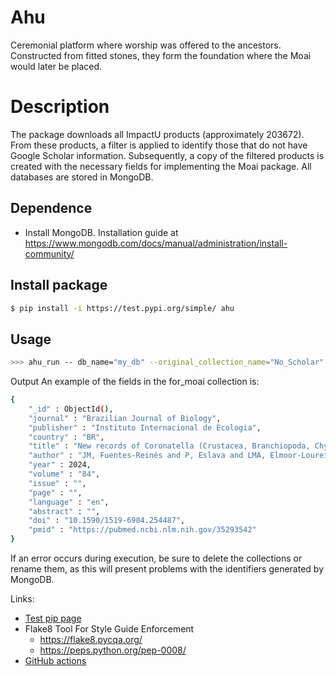 # Ahu 
Ceremonial platform where worship was offered to the ancestors. Constructed from fitted stones, they form the foundation where the Moai would later be placed.

# Description
The package downloads all ImpactU products (approximately 203672). From these products, a filter is applied to identify those that do not have Google Scholar information. Subsequently, a copy of the filtered products is created with the necessary fields for implementing the Moai package.
All databases are stored in MongoDB.
## Dependence
* Install MongoDB.
Installation guide at https://www.mongodb.com/docs/manual/administration/install-community/

## Install package
```bash
$ pip install -i https://test.pypi.org/simple/ ahu
```
## Usage

```bash
>>> ahu_run -- db_name="my_db" --original_collection_name="No_Scholar" --filtered_collection_name="For_Moai" --keep_abstract=False
```

Output
An example of the fields in the for_moai collection is:
```bash
{
	"_id" : ObjectId(),
	"journal" : "Brazilian Journal of Biology",
	"publisher" : "Instituto Internacional de Ecologia",
	"country" : "BR",
	"title" : "New records of Coronatella (Crustacea, Branchiopoda, Chydoridae) from Colombia with the first report of Coronatella undata and of the male of Coronatella monacantha",
	"author" : "JM, Fuentes-Reinés and P, Eslava and LMA, Elmoor-Loureiro",
	"year" : 2024,
	"volume" : "84",
	"issue" : "",
	"page" : "",
	"language" : "en",
	"abstract" : "",
	"doi" : "10.1590/1519-6984.254487",
	"pmid" : "https://pubmed.ncbi.nlm.nih.gov/35293542"
}

```
If an error occurs during execution, be sure to delete the collections or rename them, as this will present problems with the identifiers generated by MongoDB.

Links:
* [Test pip page](https://test.pypi.org/project/Ahu/)
* Flake8 Tool For Style Guide Enforcement
  * https://flake8.pycqa.org/ 
  * https://peps.python.org/pep-0008/
* [GitHub actions](https://help.github.com/en/actions/language-and-framework-guides/using-python-with-github-actions)
